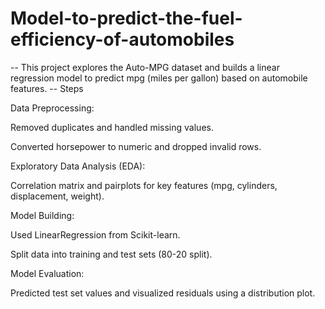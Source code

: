# Model-to-predict-the-fuel-efficiency-of-automobiles
-- This project explores the Auto-MPG dataset and builds a linear regression model to predict mpg (miles per gallon) based on automobile features.
-- Steps

Data Preprocessing:

Removed duplicates and handled missing values.

Converted horsepower to numeric and dropped invalid rows.

Exploratory Data Analysis (EDA):

Correlation matrix and pairplots for key features (mpg, cylinders, displacement, weight).

Model Building:

Used LinearRegression from Scikit-learn.

Split data into training and test sets (80-20 split).

Model Evaluation:

Predicted test set values and visualized residuals using a distribution plot.

